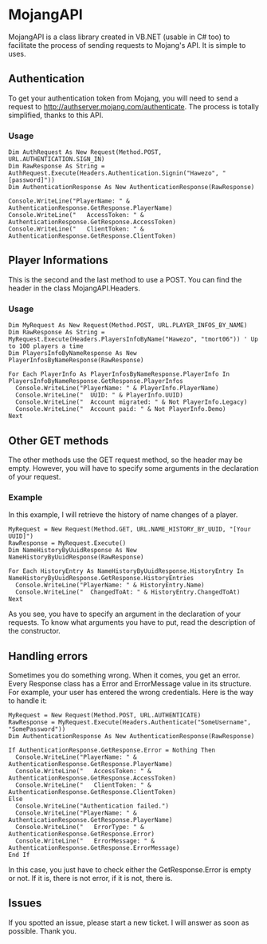# MojangAPI

MojangAPI is a class library created in VB.NET (usable in C# too) to facilitate the process of sending requests to Mojang's API.
It is simple to uses.


## Authentication

To get your authentication token from Mojang, you will need to send a request to http://authserver.mojang.com/authenticate.
The process is totally simplified, thanks to this API.

### Usage

```vbnet
Dim AuthRequest As New Request(Method.POST, URL.AUTHENTICATION.SIGN_IN)
Dim RawResponse As String = AuthRequest.Execute(Headers.Authentication.Signin("Hawezo", "[password]"))
Dim AuthenticationResponse As New AuthenticationResponse(RawResponse)

Console.WriteLine("PlayerName: " & AuthenticationResponse.GetResponse.PlayerName)
Console.WriteLine("   AccessToken: " & AuthenticationResponse.GetResponse.AccessToken)
Console.WriteLine("   ClientToken: " & AuthenticationResponse.GetResponse.ClientToken)
```

## Player Informations

This is the second and the last method to use a POST.
You can find the header in the class MojangAPI.Headers.

### Usage

```vbnet
Dim MyRequest As New Request(Method.POST, URL.PLAYER_INFOS_BY_NAME)
Dim RawResponse As String = MyRequest.Execute(Headers.PlayersInfoByName("Hawezo", "tmort06")) ' Up to 100 players a time
Dim PlayersInfoByNameResponse As New PlayerInfosByNameResponse(RawResponse)

For Each PlayerInfo As PlayerInfosByNameResponse.PlayerInfo In PlayersInfoByNameResponse.GetResponse.PlayerInfos
  Console.WriteLine("PlayerName: " & PlayerInfo.PlayerName)
  Console.WriteLine("  UUID: " & PlayerInfo.UUID)
  Console.WriteLine("  Account migrated: " & Not PlayerInfo.Legacy)
  Console.WriteLine("  Account paid: " & Not PlayerInfo.Demo)
Next
```

## Other GET methods

The other methods use the GET request method, so the header may be empty.
However, you will have to specify some arguments in the declaration of your request.

### Example

In this example, I will retrieve the history of name changes of a player.

```vbnet
MyRequest = New Request(Method.GET, URL.NAME_HISTORY_BY_UUID, "[Your UUID]")
RawResponse = MyRequest.Execute()
Dim NameHistoryByUuidResponse As New NameHistoryByUuidResponse(RawResponse)

For Each HistoryEntry As NameHistoryByUuidResponse.HistoryEntry In NameHistoryByUuidResponse.GetResponse.HistoryEntries
  Console.WriteLine("PlayerName: " & HistoryEntry.Name)
  Console.WriteLine("  ChangedToAt: " & HistoryEntry.ChangedToAt)
Next
```

As you see, you have to specify an argument in the declaration of your requests. To know what arguments you have to put, read the description of the constructor.


## Handling errors

Sometimes you do something wrong. When it comes, you get an error. Every Response class has a Error and ErrorMessage value in its structure.
For example, your user has entered the wrong credentials. Here is the way to handle it:

```vbnet
MyRequest = New Request(Method.POST, URL.AUTHENTICATE)
RawResponse = MyRequest.Execute(Headers.Authenticate("SomeUsername", "SomePassword"))
Dim AuthenticationResponse As New AuthenticationResponse(RawResponse)

If AuthenticationResponse.GetResponse.Error = Nothing Then
  Console.WriteLine("PlayerName: " & AuthenticationResponse.GetResponse.PlayerName)
  Console.WriteLine("   AccessToken: " & AuthenticationResponse.GetResponse.AccessToken)
  Console.WriteLine("   ClientToken: " & AuthenticationResponse.GetResponse.ClientToken)
Else
  Console.WriteLine("Authentication failed.")
  Console.WriteLine("PlayerName: " & AuthenticationResponse.GetResponse.PlayerName)
  Console.WriteLine("   ErrorType: " & AuthenticationResponse.GetResponse.Error)
  Console.WriteLine("   ErrorMessage: " & AuthenticationResponse.GetResponse.ErrorMessage)
End If
```

In this case, you just have to check either the GetResponse.Error is empty or not. If it is, there is not error, if it is not, there is.

## Issues

If you spotted an issue, please start a new ticket. I will answer as soon as possible. Thank you.
